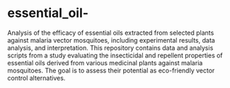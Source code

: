# essential_oil-
Analysis of the efficacy of essential oils extracted from selected plants against malaria vector mosquitoes, including experimental results, data analysis, and interpretation.
This repository contains data and analysis scripts from a study evaluating the insecticidal and repellent properties of essential oils derived from various medicinal plants against malaria mosquitoes. The goal is to assess their potential as eco-friendly vector control alternatives.

